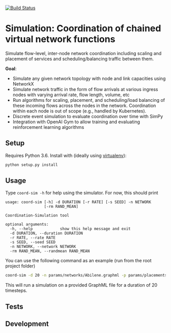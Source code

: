 [![Build Status](https://travis-ci.com/RealVNF/coordination-simulation.svg?token=LHEsk5x5tv7SsiZCzuoZ&branch=master)](https://travis-ci.com/RealVNF/coordination-simulation)

# Simulation: Coordination of chained virtual network functions

Simulate flow-level, inter-node network coordination including scaling and placement of services and scheduling/balancing traffic between them.


**Goal**:

* Simulate any given network topology with node and link capacities using NetworkX
* Simulate network traffic in the form of flow arrivals at various ingress nodes with varying arrival rate, flow length, volume, etc
* Run algorithms for scaling, placement, and scheduling/load balancing of these incoming flows across the nodes in the network. Coordination within each node is out of scope (e.g., handled by Kubernetes).
* Discrete event simulation to evaluate coordination over time with SimPy
* Integration with OpenAI Gym to allow training and evaluating reinforcement learning algorithms


## Setup

Requires Python 3.6. Install with (ideally using [virtualenv](https://virtualenv.pypa.io/en/stable/)):

```bash
python setup.py install
```


## Usage

Type `coord-sim -h` for help using the simulator. For now, this should print 

``` 
usage: coord-sim [-h] -d DURATION [-r RATE] [-s SEED] -n NETWORK
                 [-rm RAND_MEAN]

Coordination-Simulation tool

optional arguments:
  -h, --help            show this help message and exit
  -d DURATION, --duration DURATION
  -r RATE, --rate RATE
  -s SEED, --seed SEED
  -n NETWORK, --network NETWORK
  -rm RAND_MEAN, --randmean RAND_MEAN
```

You can use the following command as an example (run from the root project folder)

```bash 
coord-sim -d 20 -n params/networks/Abilene.graphml -p params/placements/Abilene.yaml 
```
This will run a simulation on a provided GraphML file for a duration of 20 timesteps. 

## Tests

## Development
